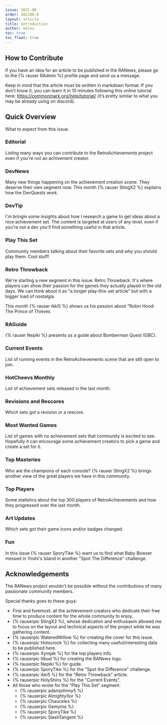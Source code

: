 ```yaml
---
issue: 2021-06
order: 202106-0
layout: article
title: Introduction
author: meleu
toc: true
toc_float: true
---
```



## How to Contribute

If you have an idea for an article to be published in the RANews, please go to the {% rauser RAdmin %} profile page and send us a message.

Keep in mind that the article must be written in markdown format. If you don’t know it, you can learn it in 10 minutes following this online tutorial here: <https://commonmark.org/help/tutorial/> (it’s pretty similar to what you may be already using on discord).


## Quick Overview

What to expect from this issue.


### Editorial

Listing many ways you can contribute to the RetroAchievements project even if you're not an achivement creator.


### DevNews

Many new things happening on the achievement creation scene. They deserve their own segment now. This month {% rauser StingX2 %} explains how the DevQuests work.


### DevTip

I'm bringin some insights about how I research a game to get ideas about a nice achievement set. The content is targeted at users of any level, even if you're not a dev you'll find something useful in that article.


### Play This Set

Community members talking about their favorite sets and why you should play them. Cool stuff!


### Retro Throwback

We're starting a new segment in this issue: Retro Throwback. It's where players can show their passion for the games they actually played in the old days. We can think about it as "a longer play-this-set article" but with a bigger load of nostalgia.

This month {% rauser ikki5 %} shows us his passion about "Robin Hood: The Prince of Thieves


### RAGuide

{% rauser Nepiki %} presents us a guide about Bomberman Quest (GBC).


### Current Events

List of running events in the RetroAchievements scene that are still open to join.


### HotCheevs Monthly

List of achievement sets released in the last month.


### Revisions and Rescores

Which sets got a revision or a rescore.


### Most Wanted Games

List of games with no achievement sets that community is excited to see. Hopefully it can encourage some achievement creators to pick a game and create a set for it.


### Top Masteries

Who are the champions of each console? {% rauser StingX2 %} brings another view of the great players we have in this community.


### Top Players

Some statistics about the top 300 players of RetroAchievements and how they progressed over the last month.


### Art Updates

Which sets got their game icons and/or badges changed.


### Fun

In this issue {% rauser SporyTike %} want us to find what Baby Bowser messed in Yoshi's Island in another "Spot The Difference" challenge.


## Acknowledgements

The RANews project wouldn't be possible without the contributions of many passionate community members.

Special thanks goes to these guys:

- First and foremost: all the achievement creators who dedicate their free time to produce content for the whole community to enjoy.
- {% rauserpic StingX2 %}, whose dedication and enthusiasm allowed me to focus on the layout and technical aspects of the project while he was gathering content.
- {% rauserpic WateredWillow %} for creating the cover for this issue.
- {% rauserpic Hotscrock %} for collecting many useful/interesting data to be published here.
- {% rauserpic Xymjak %} for the top players info.
- {% rauserpic lilbud %} for creating the RANews logo.
- {% rauserpic Nepiki %} for guide.
- {% rauserpic SporyTike %} for the "Spot the Difference" challenge.
- {% rauserpic ikki5 %} for the "Retro Throwback" article.
- {% rauserpic HolyShinx %} for the "Current Events".
- All those who wrote for the "Play This Set" segment:
  - {% rauserpic adamjohnny5 %}
  - {% rauserpic AlmightyXor %}
  - {% rauserpic Chauckles %}
  - {% rauserpic Gemyma %}
  - {% rauserpic SporyTike %}
  - {% rauserpic SlashTangent %}
